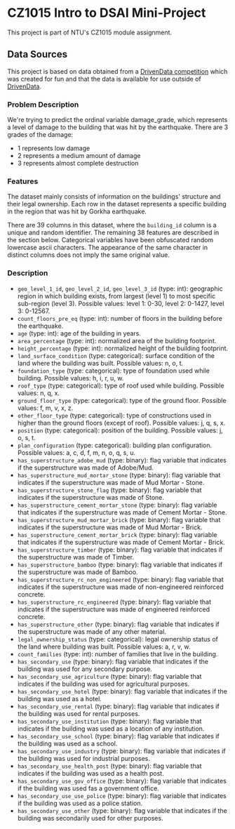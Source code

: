 # CZ1015 Intro to DSAI Mini-Project

This project is part of NTU's CZ1015 module assignment.

## Data Sources

This project is based on data obtained from a [DrivenData competition](https://www.drivendata.org/competitions/57/nepal-earthquake/) which was created for fun and that the data is available for use outside of [DrivenData](www.drivendata.org).


### Problem Description

We're trying to predict the ordinal variable damage_grade, which represents a level of damage to the building that was hit by the earthquake. There are 3 grades of the damage:

* 1 represents low damage
* 2 represents a medium amount of damage
* 3 represents almost complete destruction

### Features

The dataset mainly consists of information on the buildings' structure and their legal ownership. Each row in the dataset represents a specific building in the region that was hit by Gorkha earthquake.

There are 39 columns in this dataset, where the ` building_id ` column is a unique and random identifier. The remaining 38 features are described in the section below. Categorical variables have been obfuscated random lowercase ascii characters. The appearance of the same character in distinct columns does not imply the same original value.

### Description
* `geo_level_1_id`, `geo_level_2_id`, `geo_level_3_id` (type: int): geographic region in which building exists, from largest (level 1) to most specific sub-region (level 3). Possible values: level 1: 0-30, level 2: 0-1427, level 3: 0-12567.
* `count_floors_pre_eq` (type: int): number of floors in the building before the earthquake.
* `age` (type: int): age of the building in years.
* `area_percentage` (type: int): normalized area of the building footprint.
* `height_percentage` (type: int): normalized height of the building footprint.
* `land_surface_condition` (type: categorical): surface condition of the land where the building was built. Possible values: n, o, t.
* `foundation_type` (type: categorical): type of foundation used while building. Possible values: h, i, r, u, w.
* `roof_type` (type: categorical): type of roof used while building. Possible values: n, q, x.
* `ground_floor_type` (type: categorical): type of the ground floor. Possible values: f, m, v, x, z.
* `other_floor_type` (type: categorical): type of constructions used in higher than the ground floors (except of roof). Possible values: j, q, s, x.
* `position` (type: categorical): position of the building. Possible values: j, o, s, t.
* `plan_configuration` (type: categorical): building plan configuration. Possible values: a, c, d, f, m, n, o, q, s, u.
* `has_superstructure_adobe_mud` (type: binary): flag variable that indicates if the superstructure was made of Adobe/Mud.
* `has_superstructure_mud_mortar_stone` (type: binary): flag variable that indicates if the superstructure was made of Mud Mortar - Stone.
* `has_superstructure_stone_flag` (type: binary): flag variable that indicates if the superstructure was made of Stone.
* `has_superstructure_cement_mortar_stone` (type: binary): flag variable that indicates if the superstructure was made of Cement Mortar - Stone.
* `has_superstructure_mud_mortar_brick` (type: binary): flag variable that indicates if the superstructure was made of Mud Mortar - Brick.
* `has_superstructure_cement_mortar_brick` (type: binary): flag variable that indicates if the superstructure was made of Cement Mortar - Brick.
* `has_superstructure_timber` (type: binary): flag variable that indicates if the superstructure was made of Timber.
* `has_superstructure_bamboo` (type: binary): flag variable that indicates if the superstructure was made of Bamboo.
* `has_superstructure_rc_non_engineered` (type: binary): flag variable that indicates if the superstructure was made of non-engineered reinforced concrete.
* `has_superstructure_rc_engineered` (type: binary): flag variable that indicates if the superstructure was made of engineered reinforced concrete.
* `has_superstructure_other` (type: binary): flag variable that indicates if the superstructure was made of any other material.
* `legal_ownership_status` (type: categorical): legal ownership status of the land where building was built. Possible values: a, r, v, w.
* `count_families` (type: int): number of families that live in the building.
* `has_secondary_use` (type: binary): flag variable that indicates if the building was used for any secondary purpose.
* `has_secondary_use_agriculture` (type: binary): flag variable that indicates if the building was used for agricultural purposes.
* `has_secondary_use_hotel` (type: binary): flag variable that indicates if the building was used as a hotel.
* `has_secondary_use_rental` (type: binary): flag variable that indicates if the building was used for rental purposes.
* `has_secondary_use_institution` (type: binary): flag variable that indicates if the building was used as a location of any institution.
* `has_secondary_use_school` (type: binary): flag variable that indicates if the building was used as a school.
* `has_secondary_use_industry` (type: binary): flag variable that indicates if the building was used for industrial purposes.
* `has_secondary_use_health_post` (type: binary): flag variable that indicates if the building was used as a health post.
* `has_secondary_use_gov_office` (type: binary): flag variable that indicates if the building was used fas a government office.
* `has_secondary_use_use_police` (type: binary): flag variable that indicates if the building was used as a police station.
* `has_secondary_use_other` (type: binary): flag variable that indicates if the building was secondarily used for other purposes.
